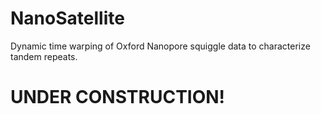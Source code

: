 # NanoSatellite
Dynamic time warping of Oxford Nanopore squiggle data to characterize tandem repeats.

# UNDER CONSTRUCTION!
